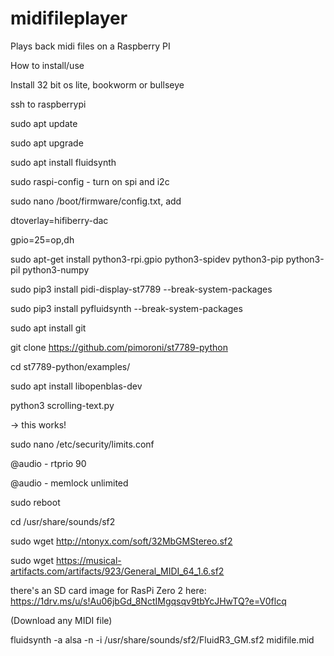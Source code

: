# midifileplayer
Plays back midi files on a Raspberry PI


How to install/use

Install 32 bit os lite, bookworm or bullseye

ssh to raspberrypi


sudo apt update

sudo apt upgrade

sudo apt install fluidsynth

sudo raspi-config  - turn on spi and i2c

sudo nano /boot/firmware/config.txt, add

dtoverlay=hifiberry-dac

gpio=25=op,dh

sudo apt-get install python3-rpi.gpio python3-spidev python3-pip python3-pil python3-numpy

sudo pip3 install pidi-display-st7789 --break-system-packages

sudo pip3 install pyfluidsynth --break-system-packages

sudo apt install git

git clone  https://github.com/pimoroni/st7789-python

cd st7789-python/examples/

sudo apt install libopenblas-dev

python3 scrolling-text.py


-> this works!


sudo nano /etc/security/limits.conf

@audio - rtprio 90 

@audio - memlock unlimited

sudo reboot

cd /usr/share/sounds/sf2

sudo wget http://ntonyx.com/soft/32MbGMStereo.sf2

sudo wget https://musical-artifacts.com/artifacts/923/General_MIDI_64_1.6.sf2


there's an SD card image for RasPi Zero 2 here:  https://1drv.ms/u/s!Au06jbGd_8NctIMgqsqv9tbYcJHwTQ?e=V0flcq

(Download any MIDI file)

fluidsynth -a alsa -n -i /usr/share/sounds/sf2/FluidR3_GM.sf2 midifile.mid
